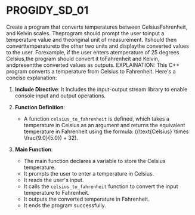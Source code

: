 # PROGIDY_SD_01
Create a program that converts temperatures between CelsiusFahrenheit, and Kelvin scales. Theprogram should prompt the user toinput a temperature value and theoriginal unit of measurement. Itshould then converttemperatureto the other two units and displaythe converted values to the user. Forexample, if the user enters atemperature of 25 degrees Celsius,the program should convert it toFahrenheit and Kelvin, andpresentthe converted values as outputs.
EXPLAINATION:
This C++ program converts a temperature from Celsius to Fahrenheit. Here's a concise explanation:

1. **Include Directive**: It includes the input-output stream library to enable console input and output operations.

2. **Function Definition**: 
   - A function `celsius_to_fahrenheit` is defined, which takes a temperature in Celsius as an argument and returns the equivalent temperature in Fahrenheit using the formula: \((\text{Celsius} \times \frac{9.0}{5.0}) + 32\).

3. **Main Function**:
   - The main function declares a variable to store the Celsius temperature.
   - It prompts the user to enter a temperature in Celsius.
   - It reads the user's input.
   - It calls the `celsius_to_fahrenheit` function to convert the input temperature to Fahrenheit.
   - It outputs the converted temperature in Fahrenheit.
   - It ends the program successfully.
